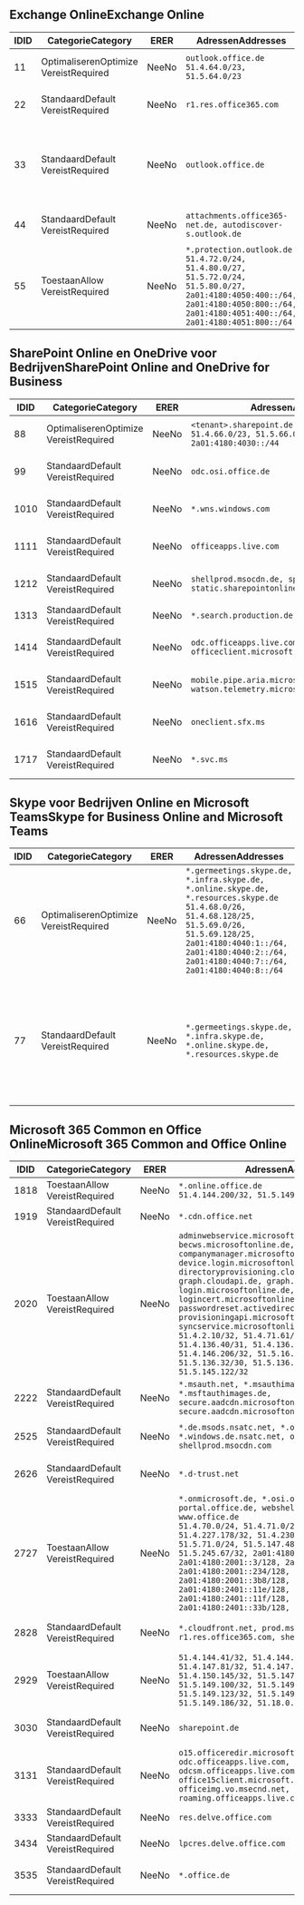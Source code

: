 <!--THIS FILE IS AUTOMATICALLY GENERATED. MANUAL CHANGES WILL BE OVERWRITTEN.-->
<!--Please contact the Office 365 Endpoints team with any questions.-->
<!--Germany endpoints version 2020120100-->
<!--File generated 2021-06-16 17:00:28.7402-->

## <a name="exchange-online"></a><span data-ttu-id="97b4c-101">Exchange Online</span><span class="sxs-lookup"><span data-stu-id="97b4c-101">Exchange Online</span></span>

<span data-ttu-id="97b4c-102">ID</span><span class="sxs-lookup"><span data-stu-id="97b4c-102">ID</span></span> | <span data-ttu-id="97b4c-103">Categorie</span><span class="sxs-lookup"><span data-stu-id="97b4c-103">Category</span></span> | <span data-ttu-id="97b4c-104">ER</span><span class="sxs-lookup"><span data-stu-id="97b4c-104">ER</span></span> | <span data-ttu-id="97b4c-105">Adressen</span><span class="sxs-lookup"><span data-stu-id="97b4c-105">Addresses</span></span> | <span data-ttu-id="97b4c-106">Poorten</span><span class="sxs-lookup"><span data-stu-id="97b4c-106">Ports</span></span>
-- | -------------------- | -- | ----------------------------------------------------------------------------------------------------------------------------------------------------------------------------------------- | -------------------------------
<span data-ttu-id="97b4c-107">1</span><span class="sxs-lookup"><span data-stu-id="97b4c-107">1</span></span> | <span data-ttu-id="97b4c-108">Optimaliseren</span><span class="sxs-lookup"><span data-stu-id="97b4c-108">Optimize</span></span><BR><span data-ttu-id="97b4c-109">Vereist</span><span class="sxs-lookup"><span data-stu-id="97b4c-109">Required</span></span> | <span data-ttu-id="97b4c-110">Nee</span><span class="sxs-lookup"><span data-stu-id="97b4c-110">No</span></span> | `outlook.office.de`<BR>`51.4.64.0/23, 51.5.64.0/23` | <span data-ttu-id="97b4c-111">**TCP:** 443, 80</span><span class="sxs-lookup"><span data-stu-id="97b4c-111">**TCP:** 443, 80</span></span>
<span data-ttu-id="97b4c-112">2</span><span class="sxs-lookup"><span data-stu-id="97b4c-112">2</span></span> | <span data-ttu-id="97b4c-113">Standaard</span><span class="sxs-lookup"><span data-stu-id="97b4c-113">Default</span></span><BR><span data-ttu-id="97b4c-114">Vereist</span><span class="sxs-lookup"><span data-stu-id="97b4c-114">Required</span></span> | <span data-ttu-id="97b4c-115">Nee</span><span class="sxs-lookup"><span data-stu-id="97b4c-115">No</span></span> | `r1.res.office365.com` | <span data-ttu-id="97b4c-116">**TCP:** 443, 80</span><span class="sxs-lookup"><span data-stu-id="97b4c-116">**TCP:** 443, 80</span></span>
<span data-ttu-id="97b4c-117">3</span><span class="sxs-lookup"><span data-stu-id="97b4c-117">3</span></span> | <span data-ttu-id="97b4c-118">Standaard</span><span class="sxs-lookup"><span data-stu-id="97b4c-118">Default</span></span><BR><span data-ttu-id="97b4c-119">Vereist</span><span class="sxs-lookup"><span data-stu-id="97b4c-119">Required</span></span> | <span data-ttu-id="97b4c-120">Nee</span><span class="sxs-lookup"><span data-stu-id="97b4c-120">No</span></span> | `outlook.office.de` | <span data-ttu-id="97b4c-121">**TCP:** 143, 25, 587, 993, 995</span><span class="sxs-lookup"><span data-stu-id="97b4c-121">**TCP:** 143, 25, 587, 993, 995</span></span>
<span data-ttu-id="97b4c-122">4</span><span class="sxs-lookup"><span data-stu-id="97b4c-122">4</span></span> | <span data-ttu-id="97b4c-123">Standaard</span><span class="sxs-lookup"><span data-stu-id="97b4c-123">Default</span></span><BR><span data-ttu-id="97b4c-124">Vereist</span><span class="sxs-lookup"><span data-stu-id="97b4c-124">Required</span></span> | <span data-ttu-id="97b4c-125">Nee</span><span class="sxs-lookup"><span data-stu-id="97b4c-125">No</span></span> | `attachments.office365-net.de, autodiscover-s.outlook.de` | <span data-ttu-id="97b4c-126">**TCP:** 443, 80</span><span class="sxs-lookup"><span data-stu-id="97b4c-126">**TCP:** 443, 80</span></span>
<span data-ttu-id="97b4c-127">5</span><span class="sxs-lookup"><span data-stu-id="97b4c-127">5</span></span> | <span data-ttu-id="97b4c-128">Toestaan</span><span class="sxs-lookup"><span data-stu-id="97b4c-128">Allow</span></span><BR><span data-ttu-id="97b4c-129">Vereist</span><span class="sxs-lookup"><span data-stu-id="97b4c-129">Required</span></span> | <span data-ttu-id="97b4c-130">Nee</span><span class="sxs-lookup"><span data-stu-id="97b4c-130">No</span></span> | `*.protection.outlook.de`<BR>`51.4.72.0/24, 51.4.80.0/27, 51.5.72.0/24, 51.5.80.0/27, 2a01:4180:4050:400::/64, 2a01:4180:4050:800::/64, 2a01:4180:4051:400::/64, 2a01:4180:4051:800::/64` | <span data-ttu-id="97b4c-131">**TCP:** 25, 443</span><span class="sxs-lookup"><span data-stu-id="97b4c-131">**TCP:** 25, 443</span></span>

## <a name="sharepoint-online-and-onedrive-for-business"></a><span data-ttu-id="97b4c-132">SharePoint Online en OneDrive voor Bedrijven</span><span class="sxs-lookup"><span data-stu-id="97b4c-132">SharePoint Online and OneDrive for Business</span></span>

<span data-ttu-id="97b4c-133">ID</span><span class="sxs-lookup"><span data-stu-id="97b4c-133">ID</span></span> | <span data-ttu-id="97b4c-134">Categorie</span><span class="sxs-lookup"><span data-stu-id="97b4c-134">Category</span></span> | <span data-ttu-id="97b4c-135">ER</span><span class="sxs-lookup"><span data-stu-id="97b4c-135">ER</span></span> | <span data-ttu-id="97b4c-136">Adressen</span><span class="sxs-lookup"><span data-stu-id="97b4c-136">Addresses</span></span> | <span data-ttu-id="97b4c-137">Poorten</span><span class="sxs-lookup"><span data-stu-id="97b4c-137">Ports</span></span>
-- | -------------------- | -- | ------------------------------------------------------------------------------ | ----------------
<span data-ttu-id="97b4c-138">8</span><span class="sxs-lookup"><span data-stu-id="97b4c-138">8</span></span> | <span data-ttu-id="97b4c-139">Optimaliseren</span><span class="sxs-lookup"><span data-stu-id="97b4c-139">Optimize</span></span><BR><span data-ttu-id="97b4c-140">Vereist</span><span class="sxs-lookup"><span data-stu-id="97b4c-140">Required</span></span> | <span data-ttu-id="97b4c-141">Nee</span><span class="sxs-lookup"><span data-stu-id="97b4c-141">No</span></span> | `<tenant>.sharepoint.de`<BR>`51.4.66.0/23, 51.5.66.0/23, 2a01:4180:4030::/44` | <span data-ttu-id="97b4c-142">**TCP:** 443, 80</span><span class="sxs-lookup"><span data-stu-id="97b4c-142">**TCP:** 443, 80</span></span>
<span data-ttu-id="97b4c-143">9</span><span class="sxs-lookup"><span data-stu-id="97b4c-143">9</span></span> | <span data-ttu-id="97b4c-144">Standaard</span><span class="sxs-lookup"><span data-stu-id="97b4c-144">Default</span></span><BR><span data-ttu-id="97b4c-145">Vereist</span><span class="sxs-lookup"><span data-stu-id="97b4c-145">Required</span></span> | <span data-ttu-id="97b4c-146">Nee</span><span class="sxs-lookup"><span data-stu-id="97b4c-146">No</span></span> | `odc.osi.office.de` | <span data-ttu-id="97b4c-147">**TCP:** 443, 80</span><span class="sxs-lookup"><span data-stu-id="97b4c-147">**TCP:** 443, 80</span></span>
<span data-ttu-id="97b4c-148">10</span><span class="sxs-lookup"><span data-stu-id="97b4c-148">10</span></span> | <span data-ttu-id="97b4c-149">Standaard</span><span class="sxs-lookup"><span data-stu-id="97b4c-149">Default</span></span><BR><span data-ttu-id="97b4c-150">Vereist</span><span class="sxs-lookup"><span data-stu-id="97b4c-150">Required</span></span> | <span data-ttu-id="97b4c-151">Nee</span><span class="sxs-lookup"><span data-stu-id="97b4c-151">No</span></span> | `*.wns.windows.com` | <span data-ttu-id="97b4c-152">**TCP:** 443, 80</span><span class="sxs-lookup"><span data-stu-id="97b4c-152">**TCP:** 443, 80</span></span>
<span data-ttu-id="97b4c-153">11</span><span class="sxs-lookup"><span data-stu-id="97b4c-153">11</span></span> | <span data-ttu-id="97b4c-154">Standaard</span><span class="sxs-lookup"><span data-stu-id="97b4c-154">Default</span></span><BR><span data-ttu-id="97b4c-155">Vereist</span><span class="sxs-lookup"><span data-stu-id="97b4c-155">Required</span></span> | <span data-ttu-id="97b4c-156">Nee</span><span class="sxs-lookup"><span data-stu-id="97b4c-156">No</span></span> | `officeapps.live.com` | <span data-ttu-id="97b4c-157">**TCP:** 443, 80</span><span class="sxs-lookup"><span data-stu-id="97b4c-157">**TCP:** 443, 80</span></span>
<span data-ttu-id="97b4c-158">12</span><span class="sxs-lookup"><span data-stu-id="97b4c-158">12</span></span> | <span data-ttu-id="97b4c-159">Standaard</span><span class="sxs-lookup"><span data-stu-id="97b4c-159">Default</span></span><BR><span data-ttu-id="97b4c-160">Vereist</span><span class="sxs-lookup"><span data-stu-id="97b4c-160">Required</span></span> | <span data-ttu-id="97b4c-161">Nee</span><span class="sxs-lookup"><span data-stu-id="97b4c-161">No</span></span> | `shellprod.msocdn.de, spoprod-a.akamaihd.net, static.sharepointonline.com` | <span data-ttu-id="97b4c-162">**TCP:** 443, 80</span><span class="sxs-lookup"><span data-stu-id="97b4c-162">**TCP:** 443, 80</span></span>
<span data-ttu-id="97b4c-163">13</span><span class="sxs-lookup"><span data-stu-id="97b4c-163">13</span></span> | <span data-ttu-id="97b4c-164">Standaard</span><span class="sxs-lookup"><span data-stu-id="97b4c-164">Default</span></span><BR><span data-ttu-id="97b4c-165">Vereist</span><span class="sxs-lookup"><span data-stu-id="97b4c-165">Required</span></span> | <span data-ttu-id="97b4c-166">Nee</span><span class="sxs-lookup"><span data-stu-id="97b4c-166">No</span></span> | `*.search.production.de.azuretrafficmanager.de` | <span data-ttu-id="97b4c-167">**TCP:** 443</span><span class="sxs-lookup"><span data-stu-id="97b4c-167">**TCP:** 443</span></span>
<span data-ttu-id="97b4c-168">14</span><span class="sxs-lookup"><span data-stu-id="97b4c-168">14</span></span> | <span data-ttu-id="97b4c-169">Standaard</span><span class="sxs-lookup"><span data-stu-id="97b4c-169">Default</span></span><BR><span data-ttu-id="97b4c-170">Vereist</span><span class="sxs-lookup"><span data-stu-id="97b4c-170">Required</span></span> | <span data-ttu-id="97b4c-171">Nee</span><span class="sxs-lookup"><span data-stu-id="97b4c-171">No</span></span> | `odc.officeapps.live.com, officeclient.microsoft.com` | <span data-ttu-id="97b4c-172">**TCP:** 443, 80</span><span class="sxs-lookup"><span data-stu-id="97b4c-172">**TCP:** 443, 80</span></span>
<span data-ttu-id="97b4c-173">15</span><span class="sxs-lookup"><span data-stu-id="97b4c-173">15</span></span> | <span data-ttu-id="97b4c-174">Standaard</span><span class="sxs-lookup"><span data-stu-id="97b4c-174">Default</span></span><BR><span data-ttu-id="97b4c-175">Vereist</span><span class="sxs-lookup"><span data-stu-id="97b4c-175">Required</span></span> | <span data-ttu-id="97b4c-176">Nee</span><span class="sxs-lookup"><span data-stu-id="97b4c-176">No</span></span> | `mobile.pipe.aria.microsoft.com, ssw.live.com, watson.telemetry.microsoft.com` | <span data-ttu-id="97b4c-177">**TCP:** 443, 80</span><span class="sxs-lookup"><span data-stu-id="97b4c-177">**TCP:** 443, 80</span></span>
<span data-ttu-id="97b4c-178">16</span><span class="sxs-lookup"><span data-stu-id="97b4c-178">16</span></span> | <span data-ttu-id="97b4c-179">Standaard</span><span class="sxs-lookup"><span data-stu-id="97b4c-179">Default</span></span><BR><span data-ttu-id="97b4c-180">Vereist</span><span class="sxs-lookup"><span data-stu-id="97b4c-180">Required</span></span> | <span data-ttu-id="97b4c-181">Nee</span><span class="sxs-lookup"><span data-stu-id="97b4c-181">No</span></span> | `oneclient.sfx.ms` | <span data-ttu-id="97b4c-182">**TCP:** 443, 80</span><span class="sxs-lookup"><span data-stu-id="97b4c-182">**TCP:** 443, 80</span></span>
<span data-ttu-id="97b4c-183">17</span><span class="sxs-lookup"><span data-stu-id="97b4c-183">17</span></span> | <span data-ttu-id="97b4c-184">Standaard</span><span class="sxs-lookup"><span data-stu-id="97b4c-184">Default</span></span><BR><span data-ttu-id="97b4c-185">Vereist</span><span class="sxs-lookup"><span data-stu-id="97b4c-185">Required</span></span> | <span data-ttu-id="97b4c-186">Nee</span><span class="sxs-lookup"><span data-stu-id="97b4c-186">No</span></span> | `*.svc.ms` | <span data-ttu-id="97b4c-187">**TCP:** 443, 80</span><span class="sxs-lookup"><span data-stu-id="97b4c-187">**TCP:** 443, 80</span></span>

## <a name="skype-for-business-online-and-microsoft-teams"></a><span data-ttu-id="97b4c-188">Skype voor Bedrijven Online en Microsoft Teams</span><span class="sxs-lookup"><span data-stu-id="97b4c-188">Skype for Business Online and Microsoft Teams</span></span>

<span data-ttu-id="97b4c-189">ID</span><span class="sxs-lookup"><span data-stu-id="97b4c-189">ID</span></span> | <span data-ttu-id="97b4c-190">Categorie</span><span class="sxs-lookup"><span data-stu-id="97b4c-190">Category</span></span> | <span data-ttu-id="97b4c-191">ER</span><span class="sxs-lookup"><span data-stu-id="97b4c-191">ER</span></span> | <span data-ttu-id="97b4c-192">Adressen</span><span class="sxs-lookup"><span data-stu-id="97b4c-192">Addresses</span></span> | <span data-ttu-id="97b4c-193">Poorten</span><span class="sxs-lookup"><span data-stu-id="97b4c-193">Ports</span></span>
-- | -------------------- | -- | ----------------------------------------------------------------------------------------------------------------------------------------------------------------------------------------------------------------------------------------------- | --------------------------------------------------
<span data-ttu-id="97b4c-194">6</span><span class="sxs-lookup"><span data-stu-id="97b4c-194">6</span></span> | <span data-ttu-id="97b4c-195">Optimaliseren</span><span class="sxs-lookup"><span data-stu-id="97b4c-195">Optimize</span></span><BR><span data-ttu-id="97b4c-196">Vereist</span><span class="sxs-lookup"><span data-stu-id="97b4c-196">Required</span></span> | <span data-ttu-id="97b4c-197">Nee</span><span class="sxs-lookup"><span data-stu-id="97b4c-197">No</span></span> | `*.germeetings.skype.de, *.infra.skype.de, *.online.skype.de, *.resources.skype.de`<BR>`51.4.68.0/26, 51.4.68.128/25, 51.5.69.0/26, 51.5.69.128/25, 2a01:4180:4040:1::/64, 2a01:4180:4040:2::/64, 2a01:4180:4040:7::/64, 2a01:4180:4040:8::/64` | <span data-ttu-id="97b4c-198">**TCP:** 443, 80</span><span class="sxs-lookup"><span data-stu-id="97b4c-198">**TCP:** 443, 80</span></span><BR><span data-ttu-id="97b4c-199">**UDP:** 3478</span><span class="sxs-lookup"><span data-stu-id="97b4c-199">**UDP:** 3478</span></span>
<span data-ttu-id="97b4c-200">7</span><span class="sxs-lookup"><span data-stu-id="97b4c-200">7</span></span> | <span data-ttu-id="97b4c-201">Standaard</span><span class="sxs-lookup"><span data-stu-id="97b4c-201">Default</span></span><BR><span data-ttu-id="97b4c-202">Vereist</span><span class="sxs-lookup"><span data-stu-id="97b4c-202">Required</span></span> | <span data-ttu-id="97b4c-203">Nee</span><span class="sxs-lookup"><span data-stu-id="97b4c-203">No</span></span> | `*.germeetings.skype.de, *.infra.skype.de, *.online.skype.de, *.resources.skype.de` | <span data-ttu-id="97b4c-204">**TCP:** 5061, 50000-59999</span><span class="sxs-lookup"><span data-stu-id="97b4c-204">**TCP:** 5061, 50000-59999</span></span><BR><span data-ttu-id="97b4c-205">**UDP:** 50000-59999</span><span class="sxs-lookup"><span data-stu-id="97b4c-205">**UDP:** 50000-59999</span></span>

## <a name="microsoft-365-common-and-office-online"></a><span data-ttu-id="97b4c-206">Microsoft 365 Common en Office Online</span><span class="sxs-lookup"><span data-stu-id="97b4c-206">Microsoft 365 Common and Office Online</span></span>

<span data-ttu-id="97b4c-207">ID</span><span class="sxs-lookup"><span data-stu-id="97b4c-207">ID</span></span> | <span data-ttu-id="97b4c-208">Categorie</span><span class="sxs-lookup"><span data-stu-id="97b4c-208">Category</span></span> | <span data-ttu-id="97b4c-209">ER</span><span class="sxs-lookup"><span data-stu-id="97b4c-209">ER</span></span> | <span data-ttu-id="97b4c-210">Adressen</span><span class="sxs-lookup"><span data-stu-id="97b4c-210">Addresses</span></span> | <span data-ttu-id="97b4c-211">Poorten</span><span class="sxs-lookup"><span data-stu-id="97b4c-211">Ports</span></span>
-- | ------------------- | -- | -------------------------------------------------------------------------------------------------------------------------------------------------------------------------------------------------------------------------------------------------------------------------------------------------------------------------------------------------------------------------------------------------------------------------------------------------------------------------------------------------------------------------------------------------------------------------------------------------------------------------- | ----------------
<span data-ttu-id="97b4c-212">18</span><span class="sxs-lookup"><span data-stu-id="97b4c-212">18</span></span> | <span data-ttu-id="97b4c-213">Toestaan</span><span class="sxs-lookup"><span data-stu-id="97b4c-213">Allow</span></span><BR><span data-ttu-id="97b4c-214">Vereist</span><span class="sxs-lookup"><span data-stu-id="97b4c-214">Required</span></span> | <span data-ttu-id="97b4c-215">Nee</span><span class="sxs-lookup"><span data-stu-id="97b4c-215">No</span></span> | `*.online.office.de`<BR>`51.4.144.200/32, 51.5.149.3/32, 51.18.16.0/23` | <span data-ttu-id="97b4c-216">**TCP:** 443</span><span class="sxs-lookup"><span data-stu-id="97b4c-216">**TCP:** 443</span></span>
<span data-ttu-id="97b4c-217">19</span><span class="sxs-lookup"><span data-stu-id="97b4c-217">19</span></span> | <span data-ttu-id="97b4c-218">Standaard</span><span class="sxs-lookup"><span data-stu-id="97b4c-218">Default</span></span><BR><span data-ttu-id="97b4c-219">Vereist</span><span class="sxs-lookup"><span data-stu-id="97b4c-219">Required</span></span> | <span data-ttu-id="97b4c-220">Nee</span><span class="sxs-lookup"><span data-stu-id="97b4c-220">No</span></span> | `*.cdn.office.net` | <span data-ttu-id="97b4c-221">**TCP:** 443</span><span class="sxs-lookup"><span data-stu-id="97b4c-221">**TCP:** 443</span></span>
<span data-ttu-id="97b4c-222">20</span><span class="sxs-lookup"><span data-stu-id="97b4c-222">20</span></span> | <span data-ttu-id="97b4c-223">Toestaan</span><span class="sxs-lookup"><span data-stu-id="97b4c-223">Allow</span></span><BR><span data-ttu-id="97b4c-224">Vereist</span><span class="sxs-lookup"><span data-stu-id="97b4c-224">Required</span></span> | <span data-ttu-id="97b4c-225">Nee</span><span class="sxs-lookup"><span data-stu-id="97b4c-225">No</span></span> | `adminwebservice.microsoftonline.de, becws.microsoftonline.de, companymanager.microsoftonline.de, device.login.microsoftonline.de, directoryprovisioning.cloudapi.de, graph.cloudapi.de, graph.microsoft.de, login.microsoftonline.de, logincert.microsoftonline.de, pas.cloudapi.de, passwordreset.activedirectory.microsoftazure.de, provisioningapi.microsoftonline.de, syncservice.microsoftonline.de`<BR>`51.4.2.10/32, 51.4.71.61/32, 51.4.136.38/31, 51.4.136.40/31, 51.4.136.42/32, 51.4.146.38/32, 51.4.146.206/32, 51.5.16.7/32, 51.5.71.22/32, 51.5.136.32/30, 51.5.136.36/32, 51.5.145.29/32, 51.5.145.122/32` | <span data-ttu-id="97b4c-226">**TCP:** 443, 80</span><span class="sxs-lookup"><span data-stu-id="97b4c-226">**TCP:** 443, 80</span></span>
<span data-ttu-id="97b4c-227">22</span><span class="sxs-lookup"><span data-stu-id="97b4c-227">22</span></span> | <span data-ttu-id="97b4c-228">Standaard</span><span class="sxs-lookup"><span data-stu-id="97b4c-228">Default</span></span><BR><span data-ttu-id="97b4c-229">Vereist</span><span class="sxs-lookup"><span data-stu-id="97b4c-229">Required</span></span> | <span data-ttu-id="97b4c-230">Nee</span><span class="sxs-lookup"><span data-stu-id="97b4c-230">No</span></span> | `*.msauth.net, *.msauthimages.de, *.msftauth.net, *.msftauthimages.de, secure.aadcdn.microsoftonline-p.com, secure.aadcdn.microsoftonline-p.de` | <span data-ttu-id="97b4c-231">**TCP:** 443, 80</span><span class="sxs-lookup"><span data-stu-id="97b4c-231">**TCP:** 443, 80</span></span>
<span data-ttu-id="97b4c-232">25</span><span class="sxs-lookup"><span data-stu-id="97b4c-232">25</span></span> | <span data-ttu-id="97b4c-233">Standaard</span><span class="sxs-lookup"><span data-stu-id="97b4c-233">Default</span></span><BR><span data-ttu-id="97b4c-234">Vereist</span><span class="sxs-lookup"><span data-stu-id="97b4c-234">Required</span></span> | <span data-ttu-id="97b4c-235">Nee</span><span class="sxs-lookup"><span data-stu-id="97b4c-235">No</span></span> | `*.de.msods.nsatc.net, *.office.de.akadns.net, *.windows.de.nsatc.net, officehome.msocdn.de, shellprod.msocdn.com` | <span data-ttu-id="97b4c-236">**TCP:** 443, 80</span><span class="sxs-lookup"><span data-stu-id="97b4c-236">**TCP:** 443, 80</span></span>
<span data-ttu-id="97b4c-237">26</span><span class="sxs-lookup"><span data-stu-id="97b4c-237">26</span></span> | <span data-ttu-id="97b4c-238">Standaard</span><span class="sxs-lookup"><span data-stu-id="97b4c-238">Default</span></span><BR><span data-ttu-id="97b4c-239">Vereist</span><span class="sxs-lookup"><span data-stu-id="97b4c-239">Required</span></span> | <span data-ttu-id="97b4c-240">Nee</span><span class="sxs-lookup"><span data-stu-id="97b4c-240">No</span></span> | `*.d-trust.net` | <span data-ttu-id="97b4c-241">**TCP:** 443, 80</span><span class="sxs-lookup"><span data-stu-id="97b4c-241">**TCP:** 443, 80</span></span>
<span data-ttu-id="97b4c-242">27</span><span class="sxs-lookup"><span data-stu-id="97b4c-242">27</span></span> | <span data-ttu-id="97b4c-243">Toestaan</span><span class="sxs-lookup"><span data-stu-id="97b4c-243">Allow</span></span><BR><span data-ttu-id="97b4c-244">Vereist</span><span class="sxs-lookup"><span data-stu-id="97b4c-244">Required</span></span> | <span data-ttu-id="97b4c-245">Nee</span><span class="sxs-lookup"><span data-stu-id="97b4c-245">No</span></span> | `*.onmicrosoft.de, *.osi.office.de, office.de, portal.office.de, webshell.suite.office.de, www.office.de`<BR>`51.4.70.0/24, 51.4.71.0/24, 51.4.226.115/32, 51.4.227.178/32, 51.4.230.178/32, 51.5.70.0/24, 51.5.71.0/24, 51.5.147.48/32, 51.5.242.163/32, 51.5.245.67/32, 2a01:4180:2001::2/128, 2a01:4180:2001::3/128, 2a01:4180:2001::92/128, 2a01:4180:2001::234/128, 2a01:4180:2001::3b8/128, 2a01:4180:2401::5/128, 2a01:4180:2401::11e/128, 2a01:4180:2401::11f/128, 2a01:4180:2401::33b/128, 2a01:4180:2401::55b/128` | <span data-ttu-id="97b4c-246">**TCP:** 443, 80</span><span class="sxs-lookup"><span data-stu-id="97b4c-246">**TCP:** 443, 80</span></span>
<span data-ttu-id="97b4c-247">28</span><span class="sxs-lookup"><span data-stu-id="97b4c-247">28</span></span> | <span data-ttu-id="97b4c-248">Standaard</span><span class="sxs-lookup"><span data-stu-id="97b4c-248">Default</span></span><BR><span data-ttu-id="97b4c-249">Vereist</span><span class="sxs-lookup"><span data-stu-id="97b4c-249">Required</span></span> | <span data-ttu-id="97b4c-250">Nee</span><span class="sxs-lookup"><span data-stu-id="97b4c-250">No</span></span> | `*.cloudfront.net, prod.msocdn.de, r1.res.office365.com, shellprod.msocdn.de` | <span data-ttu-id="97b4c-251">**TCP:** 443, 80</span><span class="sxs-lookup"><span data-stu-id="97b4c-251">**TCP:** 443, 80</span></span>
<span data-ttu-id="97b4c-252">29</span><span class="sxs-lookup"><span data-stu-id="97b4c-252">29</span></span> | <span data-ttu-id="97b4c-253">Toestaan</span><span class="sxs-lookup"><span data-stu-id="97b4c-253">Allow</span></span><BR><span data-ttu-id="97b4c-254">Vereist</span><span class="sxs-lookup"><span data-stu-id="97b4c-254">Required</span></span> | <span data-ttu-id="97b4c-255">Nee</span><span class="sxs-lookup"><span data-stu-id="97b4c-255">No</span></span> | `51.4.144.41/32, 51.4.144.174/32, 51.4.145.38/32, 51.4.147.81/32, 51.4.147.233/32, 51.4.148.12/32, 51.4.150.145/32, 51.5.147.242/32, 51.5.149.100/32, 51.5.149.119/32, 51.5.149.123/32, 51.5.149.180/32, 51.5.149.186/32, 51.18.0.0/21` | <span data-ttu-id="97b4c-256">**TCP:** 443, 80</span><span class="sxs-lookup"><span data-stu-id="97b4c-256">**TCP:** 443, 80</span></span>
<span data-ttu-id="97b4c-257">30</span><span class="sxs-lookup"><span data-stu-id="97b4c-257">30</span></span> | <span data-ttu-id="97b4c-258">Standaard</span><span class="sxs-lookup"><span data-stu-id="97b4c-258">Default</span></span><BR><span data-ttu-id="97b4c-259">Vereist</span><span class="sxs-lookup"><span data-stu-id="97b4c-259">Required</span></span> | <span data-ttu-id="97b4c-260">Nee</span><span class="sxs-lookup"><span data-stu-id="97b4c-260">No</span></span> | `sharepoint.de` | <span data-ttu-id="97b4c-261">**TCP:** 443, 80</span><span class="sxs-lookup"><span data-stu-id="97b4c-261">**TCP:** 443, 80</span></span>
<span data-ttu-id="97b4c-262">31</span><span class="sxs-lookup"><span data-stu-id="97b4c-262">31</span></span> | <span data-ttu-id="97b4c-263">Standaard</span><span class="sxs-lookup"><span data-stu-id="97b4c-263">Default</span></span><BR><span data-ttu-id="97b4c-264">Vereist</span><span class="sxs-lookup"><span data-stu-id="97b4c-264">Required</span></span> | <span data-ttu-id="97b4c-265">Nee</span><span class="sxs-lookup"><span data-stu-id="97b4c-265">No</span></span> | `o15.officeredir.microsoft.com, odc.officeapps.live.com, odcsm.officeapps.live.com, office.microsoft.com, office15client.microsoft.com, officeimg.vo.msecnd.net, roaming.officeapps.live.com` | <span data-ttu-id="97b4c-266">**TCP:** 443, 80</span><span class="sxs-lookup"><span data-stu-id="97b4c-266">**TCP:** 443, 80</span></span>
<span data-ttu-id="97b4c-267">33</span><span class="sxs-lookup"><span data-stu-id="97b4c-267">33</span></span> | <span data-ttu-id="97b4c-268">Standaard</span><span class="sxs-lookup"><span data-stu-id="97b4c-268">Default</span></span><BR><span data-ttu-id="97b4c-269">Vereist</span><span class="sxs-lookup"><span data-stu-id="97b4c-269">Required</span></span> | <span data-ttu-id="97b4c-270">Nee</span><span class="sxs-lookup"><span data-stu-id="97b4c-270">No</span></span> | `res.delve.office.com` | <span data-ttu-id="97b4c-271">**TCP:** 443</span><span class="sxs-lookup"><span data-stu-id="97b4c-271">**TCP:** 443</span></span>
<span data-ttu-id="97b4c-272">34</span><span class="sxs-lookup"><span data-stu-id="97b4c-272">34</span></span> | <span data-ttu-id="97b4c-273">Standaard</span><span class="sxs-lookup"><span data-stu-id="97b4c-273">Default</span></span><BR><span data-ttu-id="97b4c-274">Vereist</span><span class="sxs-lookup"><span data-stu-id="97b4c-274">Required</span></span> | <span data-ttu-id="97b4c-275">Nee</span><span class="sxs-lookup"><span data-stu-id="97b4c-275">No</span></span> | `lpcres.delve.office.com` | <span data-ttu-id="97b4c-276">**TCP:** 443</span><span class="sxs-lookup"><span data-stu-id="97b4c-276">**TCP:** 443</span></span>
<span data-ttu-id="97b4c-277">35</span><span class="sxs-lookup"><span data-stu-id="97b4c-277">35</span></span> | <span data-ttu-id="97b4c-278">Standaard</span><span class="sxs-lookup"><span data-stu-id="97b4c-278">Default</span></span><BR><span data-ttu-id="97b4c-279">Vereist</span><span class="sxs-lookup"><span data-stu-id="97b4c-279">Required</span></span> | <span data-ttu-id="97b4c-280">Nee</span><span class="sxs-lookup"><span data-stu-id="97b4c-280">No</span></span> | `*.office.de` | <span data-ttu-id="97b4c-281">**TCP:** 443, 80</span><span class="sxs-lookup"><span data-stu-id="97b4c-281">**TCP:** 443, 80</span></span>
